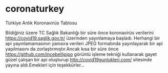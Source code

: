 # coronaturkey
Türkiye Anlık Koronavirüs Tablosu

Bildiğiniz üzere TC Sağlık Bakanlığı bir süre önce koronavirüs verilerini https://covid19.saglik.gov.tr/ üzerinden yayınlamaya başladı. Herhangi bir api yayınlamamasının yanısıra verileri JPEG formatında yayınlayarak bir api yapılmasını da zorlaştırmıştır.Ancak kısa bir süre önce https://github.com/incebellipipo görüntü işleme tekniği kullanarak gayet güzel çalışan bir api oluşturup http://covid19gunlukleri.com/ sitesinde yayına aldı.Emekleri için teşekkürler...
